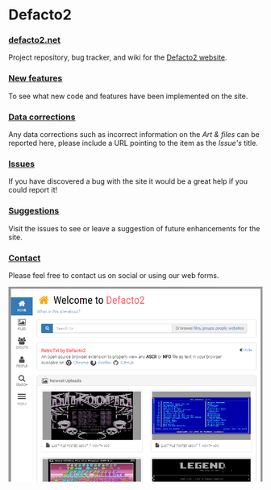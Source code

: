 # Defacto2
### [defacto2.net](https://defacto2.net)

Project repository, bug tracker, and wiki for the [Defacto2 website](https://defacto2.net).

### [New features](https://github.com/Defacto2/defacto2-website/releases)
To see what new code and features have been implemented on the site.

### [Data corrections](https://github.com/Defacto2/defacto2.net/milestone/4)
Any data corrections such as incorrect information on the *Art & files* can be reported here, please include a URL pointing to the item as the *Issue's* title.

### [Issues](https://github.com/Defacto2/defacto2-website/issues/new)
If you have discovered a bug with the site it would be a great help if you could report it!

### [Suggestions](https://github.com/Defacto2/defacto2.net/issues)
Visit the issues to see or leave a suggestion of future enhancements for the site.

### [Contact](https://defacto2.net/contact/index)
Please feel free to contact us on social or using our web forms.

![Website screen shot](SCREEN.png)
